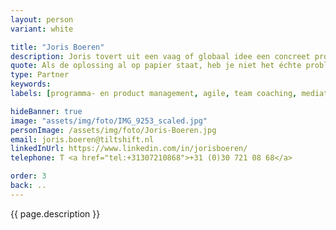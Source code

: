 ```yaml
---
layout: person
variant: white

title: "Joris Boeren"
description: Joris tovert uit een vaag of globaal idee een concreet programma of project. En zet het en passant ook in gang. Hij maakte als pionier de opgang van Agile mee en kreeg er een voorliefde voor mensen die echt ‘doen’. Boekjes napraten kan iedereen. Hij brengt partijen en belangen bijeen op de overeenkomsten maar gaat niet voor een slappe of halfwassen oplossing. En als de structuur staat, de bal is gaan rollen en iedereen aan het werk is wordt het tijd voor hem om een volgend idee in gang te zetten.
quote: Als de oplossing al op papier staat, heb je niet het échte probleem te pakken
type: Partner
keywords:
labels: [programma- en product management, agile, team coaching, mediation]

hideBanner: true
image: "assets/img/foto/IMG_9253_scaled.jpg"
personImage: /assets/img/foto/Joris-Boeren.jpg
email: joris.boeren@tiltshift.nl
linkedInUrl: https://www.linkedin.com/in/jorisboeren/
telephone: T <a href="tel:+31307210868">+31 (0)30 721 08 68</a>

order: 3
back: ..
---
```

{{ page.description }}


